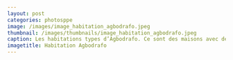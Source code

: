 ```yaml
---
layout: post
categories: photosppe
image: /images/image_habitation_agbodrafo.jpeg
thumbnail: /images/thumbnails/image_habitation_agbodrafo.jpeg
caption: Les habitations types d’Agbodrafo. Ce sont des maisons avec des cours intérieurs très agréables à vivre
imagetitle: Habitation Agbodrafo
---
```

